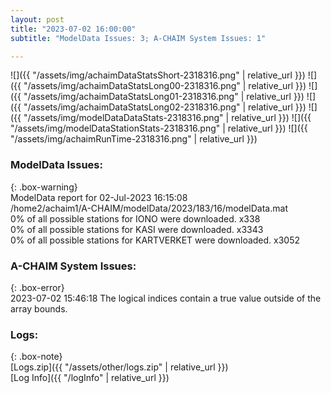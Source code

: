 ```yaml
---
layout: post
title: "2023-07-02 16:00:00"
subtitle: "ModelData Issues: 3; A-CHAIM System Issues: 1"

---
```


![]({{ "/assets/img/achaimDataStatsShort-2318316.png" | relative_url }})
![]({{ "/assets/img/achaimDataStatsLong00-2318316.png" | relative_url }})
![]({{ "/assets/img/achaimDataStatsLong01-2318316.png" | relative_url }})
![]({{ "/assets/img/achaimDataStatsLong02-2318316.png" | relative_url }})
![]({{ "/assets/img/modelDataDataStats-2318316.png" | relative_url }})
![]({{ "/assets/img/modelDataStationStats-2318316.png" | relative_url }})
![]({{ "/assets/img/achaimRunTime-2318316.png" | relative_url }})


### ModelData Issues:  
  
{: .box-warning}  
 ModelData report for 02-Jul-2023 16:15:08   
 /home2/achaim1/A-CHAIM/modelData/2023/183/16/modelData.mat   
 0% of all possible stations for IONO were downloaded. x338   
 0% of all possible stations for KASI were downloaded. x3343   
 0% of all possible stations for KARTVERKET were downloaded. x3052   
  
### A-CHAIM System Issues:  
  
{: .box-error}  
2023-07-02 15:46:18 The logical indices contain a true value outside of the array bounds.  

### Logs:  
  
{: .box-note}  
[Logs.zip]({{ "/assets/other/logs.zip" | relative_url }})  
[Log Info]({{ "/logInfo" | relative_url }})  

